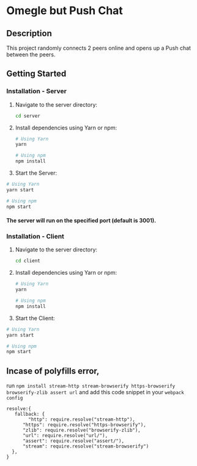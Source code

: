 # Omegle but Push Chat

## Description

This project randomly connects 2 peers online and opens up a Push chat between the peers.

## Getting Started


### Installation - Server

1. Navigate to the server directory:

    ```bash
    cd server
    ```

2. Install dependencies using Yarn or npm:

    ```bash
    # Using Yarn
    yarn

    # Using npm
    npm install
    ```

3. Start the Server:

```bash
# Using Yarn
yarn start

# Using npm
npm start
```


#### The server will run on the specified port (default is 3001).

### Installation - Client

1. Navigate to the server directory:

    ```bash
    cd client
    ```

2. Install dependencies using Yarn or npm:

    ```bash
    # Using Yarn
    yarn

    # Using npm
    npm install
    ```
3. Start the Client:

```bash
# Using Yarn
yarn start

# Using npm
npm start
```



## Incase of polyfills error, 

run ```npm install stream-http stream-browserify https-browserify browserify-zlib assert url``` and add this code snippet in your `webpack config`

```
resolve:{
   fallback: {
        "http": require.resolve("stream-http"),
      "https": require.resolve("https-browserify"),
      "zlib": require.resolve("browserify-zlib"),
      "url": require.resolve("url/"),
      "assert": require.resolve("assert/"),
      "stream": require.resolve("stream-browserify")
  },
}
```





